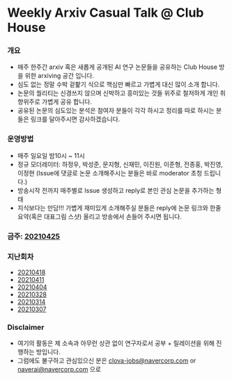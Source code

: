 # Weekly Arxiv Casual Talk @ Club House
### 개요
* 매주 한주간 arxiv 혹은 새롭게 공개된 AI 연구 논문들을 공유하는 Club House 방을 위한 arxiving 공간 입니다.
* 심도 없는 정말 수박 겉핥기 식으로 핵심만 빠르고 가볍게 대신 많이 소개 합니다.
* 논문의 퀄리티는 신경쓰지 않으며 신박하고 흥미있는 것들 위주로 철저하게 개인 취향위주로 가볍게 공유 합니다.
* 공유된 논문의 심도있는 분석은 참여자 분들이 각각 하시고 정리를 따로 하시는 분들은 링크를 달아주시면 감사하겠습니다.

### 운영방법
* 매주 일요일 밤10시 ~ 11시
* 정규 모더레이터: 하정우, 박성준, 문지형, 신재민, 이진원, 이준형, 전종홍, 박진영, 이정현 (Issue에 댓글로 논문 소개해주시는 분들은 바로 moderator 초청 드립니다.)
* 방송시작 전까지 매주별로 Issue 생성하고 reply로 본인 관심 논문을 추가하는 형태
* 지식보다는 만담!!! 가볍게 재미있게 소개해주실 분들은 reply에 논문 링크와 한줄 요약(혹은 대표그림 스샷) 올리고 방송에서 손들어 주시면 됩니다.

### 금주: [20210425](https://github.com/jungwoo-ha/WeeklyArxivTalk/issues/7)


### 지난회차 
* [20210418](https://github.com/jungwoo-ha/WeeklyArxivTalk/issues/6)
* [20210411](https://github.com/jungwoo-ha/WeeklyArxivTalk/issues/5)
* [20210404](https://github.com/jungwoo-ha/WeeklyArxivTalk/issues/4)
* [20210328](https://github.com/jungwoo-ha/WeeklyArxivTalk/issues/3)
* [20210314](https://github.com/jungwoo-ha/WeeklyArxivTalk/issues/2)
* [20210307](https://github.com/jungwoo-ha/WeeklyArxivTalk/issues/1)

### Disclaimer
* 여기의 활동은 제 소속과 아무런 상관 없이 연구자로서 공부 + 릴레이션을 위해 진행하는 방입니다.
* 그럼에도 불구하고 관심있으신 분은 clova-jobs@navercorp.com or naverai@navercorp.com 으로



